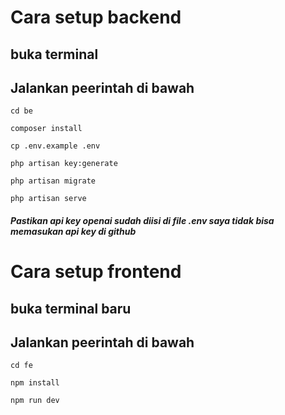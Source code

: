 # Cara setup backend

## buka terminal

## Jalankan peerintah di bawah

`cd be`

`composer install`

`cp .env.example .env`

`php artisan key:generate`

`php artisan migrate`

`php artisan serve`

##### **Pastikan api key openai sudah diisi di file .env saya tidak bisa memasukan api key di github**

# Cara setup frontend

## buka terminal baru

## Jalankan peerintah di bawah

`cd fe`

`npm install`

`npm run dev`

